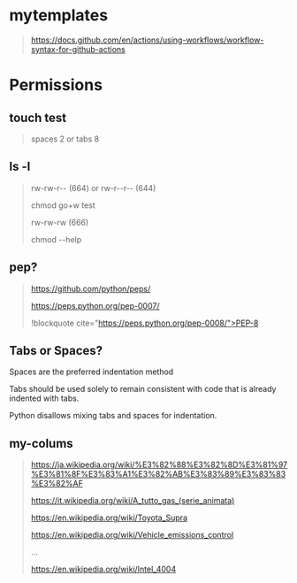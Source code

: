 # mytemplates

> https://docs.github.com/en/actions/using-workflows/workflow-syntax-for-github-actions

# Permissions

## touch test
> 
> spaces 2 or tabs 8
>

## ls -l

> rw-rw-r-- (664) or rw-r--r-- (644)
>
> chmod go+w test
>
> rw-rw-rw (666)
> 
> chmod --help

## pep?
>
> https://github.com/python/peps/
>
> https://peps.python.org/pep-0007/
>
> !blockquote cite="https://peps.python.org/pep-0008/">PEP-8</blockquote>
>
> ## Tabs or Spaces?
> Spaces are the preferred indentation method
>
> Tabs should be used solely to remain consistent with code that is already indented with tabs.
>
> Python disallows mixing tabs and spaces for indentation.

## my-colums
>
> https://ja.wikipedia.org/wiki/%E3%82%88%E3%82%8D%E3%81%97%E3%81%8F%E3%83%A1%E3%82%AB%E3%83%89%E3%83%83%E3%82%AF
>
> https://it.wikipedia.org/wiki/A_tutto_gas_(serie_animata)
> 
> 
> 
> https://en.wikipedia.org/wiki/Toyota_Supra
>
> https://en.wikipedia.org/wiki/Vehicle_emissions_control
>
> ... 
> 
> https://en.wikipedia.org/wiki/Intel_4004
> 



